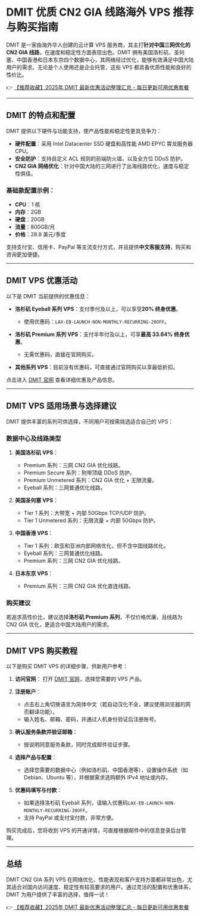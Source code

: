 # DMIT 优质 CN2 GIA 线路海外 VPS 推荐与购买指南

DMIT 是一家由海外华人创建的云计算 VPS 服务商，其主打**针对中国三网优化的 CN2 GIA 线路**，在速度和稳定性方面表现出色。DMIT 拥有美国洛杉矶、圣何塞、中国香港和日本东京四个数据中心，其网络经过优化，能够有效满足中国大陆用户的需求。无论是个人使用还是企业托管，这些 VPS 都具备优质性能和良好的性价比。

👉 [【推荐收藏】2025年 DMIT 最新优惠活动整理汇总 - 每日更新可用优惠套餐](https://bit.ly/dmit_coupon)

---

## DMIT 的特点和配置

DMIT 提供以下硬件与功能支持，使产品性能和稳定性更具竞争力：

- **硬件配置**：采用 Intel Datacenter SSD 硬盘和高性能 AMD EPYC 霄龙服务器 CPU。
- **安全防护**：支持自定义 ACL 规则的前端防火墙，以及全方位 DDoS 防护。
- **CN2 GIA 网络优化**：针对中国大陆的三网进行了出海线路优化，速度与稳定性俱佳。

### 基础款配置示例：
- **CPU**：1 核
- **内存**：2GB
- **硬盘**：20GB
- **流量**：800GB/月
- **价格**：28.8 美元/季度

支持支付宝、信用卡、PayPal 等主流支付方式，并且提供**中文客服支持**，购买和咨询更加便捷。

---

## DMIT VPS 优惠活动

以下是 DMIT 当前提供的优惠信息：

- **洛杉矶 Eyeball 系列 VPS**：支付季付及以上，可以享受**20% 终身优惠**。
  - 使用优惠码：`LAX-EB-LAUNCH-NON-MONTHLY-RECURRING-20OFF`。

- **洛杉矶 Premium 系列 VPS**：支付半年付及以上，可享**最高 33.64% 终身优惠**。
  - 无需优惠码，直接在官网购买。

- **其他系列 VPS**：目前没有优惠码，可直接通过官网购买以享最低折扣。

点击进入 [DMIT 官网](https://bit.ly/dmit_coupon) 查看详细优惠及产品信息。

---

## DMIT VPS 适用场景与选择建议

DMIT 提供丰富的系列可供选择，不同用户可按需挑选适合自己的 VPS：

### 数据中心及线路类型
1. **美国洛杉矶 VPS**：
   - Premium 系列：三网 CN2 GIA 优化线路。
   - Premium Secure 系列：附带顶级 DDoS 防护。
   - Premium Unmetered 系列：CN2 GIA 优化 + 无限流量。
   - Eyeball 系列：三网普通优化线路。

2. **美国圣何塞 VPS**：
   - Tier 1 系列：大带宽 + 内部 50Gbps TCP/UDP 防护。
   - Tier 1 Unmetered 系列：无限流量 + 内部 50Gbps 防护。

3. **中国香港 VPS**：
   - Tier 1 系列：欧亚和亚洲内部网络优化，但不含中国线路优化。
   - Eyeball 系列：三网普通优化线路。
   - Premium 系列：三网 CN2 GIA 优化线路。

4. **日本东京 VPS**：
   - Premium 系列：三网 CN2 GIA 优化直连线路。

### 购买建议
若追求高性价比，建议选择**洛杉矶 Premium 系列**，不仅价格优廉，且线路为 CN2 GIA 优化，更适合中国大陆用户的需求。

---

## DMIT VPS 购买教程

以下是购买 DMIT VPS 的详细步骤，供新用户参考：

1. **访问官网**：
   打开 [DMIT 官网](https://bit.ly/dmit_coupon)，选择您需要的 VPS 产品。

2. **注册账户**：
   - 点击右上角切换语言为简体中文（若自动汉化不全，建议使用浏览器的网页翻译功能）。
   - 输入姓名、邮箱、密码，并通过人机身份验证后注册账号。

3. **确认服务条款并验证邮箱**：
   - 按说明同意服务条款，同时完成邮件验证步骤。

4. **选择产品与配置**：
   - 选择您需要的数据中心（例如洛杉矶、中国香港等），设置操作系统（如 Debian、Ubuntu 等），并根据需求选购额外 IPv4 地址或内存。

5. **优惠码填写与付款**：
   - 如果选择洛杉矶 Eyeball 系列，请输入优惠码`LAX-EB-LAUNCH-NON-MONTHLY-RECURRING-20OFF`。
   - 支持 PayPal 或支付宝付款，非常方便。

购买完成后，您将收到 VPS 的开通详情，可直接根据邮件中的信息登录后台管理。

---

## 总结

DMIT CN2 GIA 系列 VPS 在网络优化、性能表现和客户支持方面都非常出色，尤其适合对国内访问速度、稳定性有较高要求的用户。通过灵活的配置和优惠体系，DMIT 为用户提供了丰富的选择，值得一试！

👉 [【推荐收藏】2025年 DMIT 最新优惠活动整理汇总 - 每日更新可用优惠套餐](https://bit.ly/dmit_coupon)